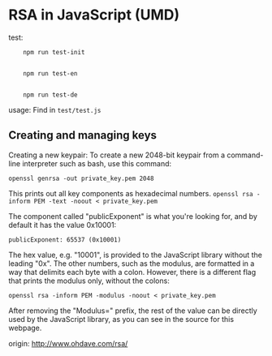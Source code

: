 # RSA in JavaScript (UMD)

test:
  
```
    npm run test-init
    
    
    npm run test-en
    
    
    npm run test-de
```
    
    
usage:
    Find in `test/test.js`
    


## Creating and managing keys


Creating a new keypair: To create a new 2048-bit keypair from a command-line interpreter such as bash, use this command:

`openssl genrsa -out private_key.pem 2048`

This prints out all key components as hexadecimal numbers. `openssl rsa -inform PEM -text -noout < private_key.pem`

The component called "publicExponent" is what you're looking for, and by default it has the value 0x10001:

`publicExponent: 65537 (0x10001)`

The hex value, e.g. "10001", is provided to the JavaScript library without the leading "0x". The other numbers, such as the modulus, are formatted in a way that delimits each byte with a colon. However, there is a different flag that prints the modulus only, without the colons:

`openssl rsa -inform PEM -modulus -noout < private_key.pem`

After removing the "Modulus=" prefix, the rest of the value can be directly used by the JavaScript library, as you can see in the source for this webpage.


origin: http://www.ohdave.com/rsa/
